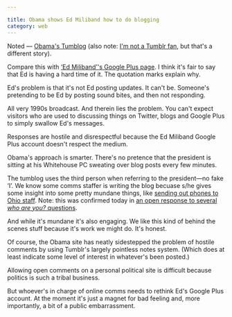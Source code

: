 ```yaml
---

title: Obama shows Ed Miliband how to do blogging
category: web
---
```


Noted — [Obama's Tumblog](https://barackobama.tumblr.com/) (also note: [I'm not a Tumblr fan](https://leonpaternoster.com/2010/03/why-i-dont-like-tumblr-posterous/), but that's a different story).

Compare this with [‘Ed Miliband’'s Google Plus page](https://plus.google.com/110223848274191751822/posts). I think it's fair to say that Ed is having a hard time of it. The quotation marks explain why.

Ed's problem is that it's not Ed posting updates. It can't be. Someone's pretending to be Ed by posting sound bites, and then not responding.

All very 1990s broadcast. And therein lies the problem. You can't expect visitors who are used to discussing things on Twitter, blogs and Google Plus to simply swallow Ed's messages.

Responses are hostile and disrespectful because the Ed Miliband Google Plus account doesn't respect the medium.

Obama's approach is smarter. There's no pretence that the president is sitting at his Whitehouse PC sweating over blog posts every few minutes.

The tumblog uses the third person when referring to the president—no fake ‘I’. We know some comms staffer is writing the blog becuase s/he gives some insight into some pretty mundane things, like [sending out phones to Ohio staff](https://barackobama.tumblr.com/post/11867145453/ashleigh-a-member-of-our-field-department). Note: this was confirmed today in [an open response to several _who are you?_ questions](https://barackobama.tumblr.com/post/11913347899/afternoon).

And while it's mundane it's also engaging. We like this kind of behind the scenes stuff because it's work we might do. It's honest.

Of course, the Obama site has neatly sidestepped the problem of hostile comments by using Tumblr's largely pointless notes system. (Which does at least indicate some level of interest in whatever's been posted.)

Allowing open comments on a personal political site is difficult because politics is such a tribal business.

But whoever's in charge of online comms needs to rethink Ed's Google Plus account. At the moment it's just a magnet for bad feeling and, more importantly, a bit of a public embarrassment.
